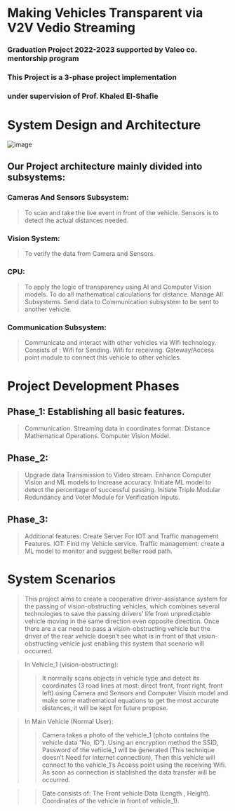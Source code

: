 # Making Vehicles Transparent via V2V Vedio Streaming

### Graduation Project 2022-2023 supported by Valeo co. mentorship program

### This Project is  a 3-phase project implementation

### under supervision of Prof. Khaled El-Shafie

# System Design and Architecture

![image](https://user-images.githubusercontent.com/58345649/195928204-40d590f2-13e9-4dcd-8814-abf916c0943b.png)

## Our Project architecture mainly divided into subsystems:

### Cameras And Sensors Subsystem:
> To scan and take the live event in front of the vehicle.
> Sensors is to detect the actual distances needed.

### Vision System:
>  To verify the data from Camera and Sensors.

### CPU:
> To apply the logic of transparency using AI and Computer Vision models.
> To do all mathematical calculations for distance.
> Manage All Subsystems.
> Send data to Communication subsystem to be sent to another vehicle.

### Communication Subsystem:
> Communicate and interact with other vehicles via Wifi technology.
Consists of :
> Wifi for Sending.
> Wifi for receiving.
> Gateway/Access point module to connect this vehicle to other vehicles. 

# Project Development Phases

## Phase_1: Establishing all basic features.
> Communication.
> Streaming data in coordinates format.
> Distance Mathematical Operations.
> Computer Vision Model.

## Phase_2:
> Upgrade data Transmission to Video stream.
> Enhance Computer Vision and ML models to increase accuracy.
> Initiate ML model to detect the percentage of successful passing.
> Initiate Triple Modular Redundancy and Voter Module for Verification Inputs.

## Phase_3:
> Additional features:
> Create Server For IOT and Traffic management Features.
> IOT: Find my Vehicle service.
> Traffic management: create a ML model to monitor and suggest better road path.

# System Scenarios

> This project aims to create a cooperative driver-assistance system for the passing of vision-obstructing vehicles, which combines several technologies to save the passing drivers’ life from unpredictable vehicle moving in the same direction even opposite direction.
> Once there are a car need to pass a vision-obstructing vehicle but the driver of the rear vehicle doesn’t see what is in front of that vision-obstructing vehicle just enabling this system that scenario will occurred.

> In Vehicle_1 (vision-obstructing):
>> It normally scans objects in vehicle type and detect its coordinates (3 road lines at most: direct front, front right, front left) using Camera and Sensors and Computer Vision model and make some mathematical equations to get the most accurate distances, it will be kept for future propose.

> In Main Vehicle (Normal User):
>>Camera takes a photo of the vehicle_1 (photo contains the vehicle data “No, ID”).
Using an encryption method the SSID, Password of the vehicle_1 will be generated (This technique doesn’t Need for internet connection), Then this vehicle will connect to the vehicle_1’s Access point using the receiving Wifi.
As soon as connection is stablished the data transfer will be occurred.

>> Date consists of:
The Front vehicle Data (Length , Height).
Coordinates of the vehicle in front of vehicle_1).

